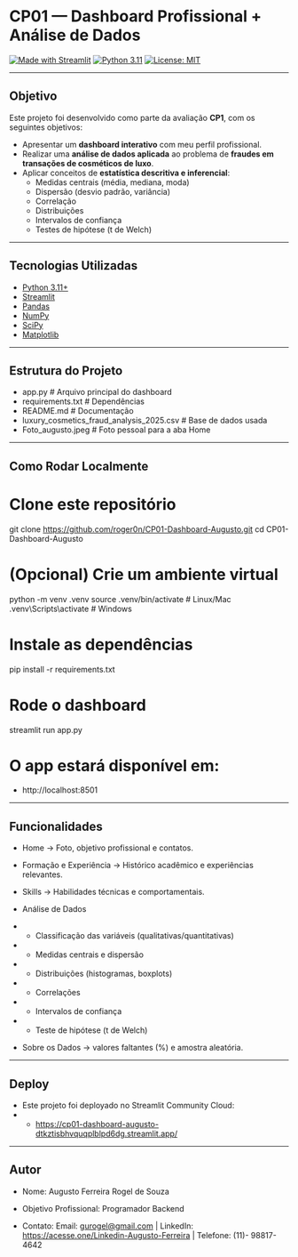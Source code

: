 # CP01 — Dashboard Profissional + Análise de Dados

[![Made with Streamlit](https://img.shields.io/badge/Made%20with-Streamlit-ff4b4b?logo=streamlit&logoColor=white)](https://streamlit.io)
[![Python 3.11](https://img.shields.io/badge/Python-3.11-blue?logo=python&logoColor=white)](https://www.python.org/downloads/release/python-3110/)
[![License: MIT](https://img.shields.io/badge/License-MIT-green.svg)](https://opensource.org/licenses/MIT)

---

## Objetivo
Este projeto foi desenvolvido como parte da avaliação **CP1**, com os seguintes objetivos:
- Apresentar um **dashboard interativo** com meu perfil profissional.
- Realizar uma **análise de dados aplicada** ao problema de **fraudes em transações de cosméticos de luxo**.
- Aplicar conceitos de **estatística descritiva e inferencial**:
  - Medidas centrais (média, mediana, moda)  
  - Dispersão (desvio padrão, variância)  
  - Correlação  
  - Distribuições  
  - Intervalos de confiança  
  - Testes de hipótese (t de Welch)  

---

## Tecnologias Utilizadas
- [Python 3.11+](https://www.python.org/)  
- [Streamlit](https://streamlit.io/)  
- [Pandas](https://pandas.pydata.org/)  
- [NumPy](https://numpy.org/)  
- [SciPy](https://scipy.org/)  
- [Matplotlib](https://matplotlib.org/)  

---

## Estrutura do Projeto
- app.py # Arquivo principal do dashboard
- requirements.txt # Dependências
- README.md # Documentação
- luxury_cosmetics_fraud_analysis_2025.csv # Base de dados usada
- Foto_augusto.jpeg # Foto pessoal para a aba Home

---

## Como Rodar Localmente

# Clone este repositório
git clone https://github.com/roger0n/CP01-Dashboard-Augusto.git
cd CP01-Dashboard-Augusto

# (Opcional) Crie um ambiente virtual
python -m venv .venv
source .venv/bin/activate   # Linux/Mac
.venv\Scripts\activate      # Windows

# Instale as dependências
pip install -r requirements.txt

# Rode o dashboard
streamlit run app.py

# O app estará disponível em:
- http://localhost:8501

---

## Funcionalidades

- Home → Foto, objetivo profissional e contatos.

- Formação e Experiência → Histórico acadêmico e experiências relevantes.

- Skills → Habilidades técnicas e comportamentais.

- Análise de Dados

- - Classificação das variáveis (qualitativas/quantitativas)

- - Medidas centrais e dispersão

- - Distribuições (histogramas, boxplots)

- - Correlações

- - Intervalos de confiança

- - Teste de hipótese (t de Welch)

- Sobre os Dados → valores faltantes (%) e amostra aleatória.

---

## Deploy
- Este projeto foi deployado no Streamlit Community Cloud:
- - https://cp01-dashboard-augusto-dtkztisbhvquqplblpd6dg.streamlit.app/

---
## Autor

- Nome: Augusto Ferreira Rogel de Souza

- Objetivo Profissional: Programador Backend

- Contato: Email: gurogel@gmail.com | LinkedIn: https://acesse.one/Linkedin-Augusto-Ferreira | Telefone: (11)- 98817-4642
 
  
